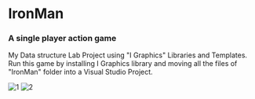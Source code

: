 # IronMan 
### A single player action game
My Data structure Lab Project using "I Graphics" Libraries and Templates.
Run this game by installing I Graphics library and moving all the files of "IronMan" folder into a Visual Studio Project.

![1](https://user-images.githubusercontent.com/16709991/99707847-34f10000-2ac7-11eb-88c5-ccde2bd32c13.jpg)
![2](https://user-images.githubusercontent.com/16709991/99707850-35899680-2ac7-11eb-8492-5f4e6642bd74.jpg)



